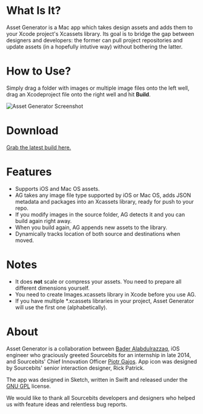 # What Is It?

Asset Generator is a Mac app which takes design assets and adds them to your Xcode project's Xcassets library. Its goal is to bridge the gap between designers and developers: the former can pull project repositories and update assets (in a hopefully intutive way) without bothering the latter.

# How to Use?

Simply drag a folder with images or multiple image files onto the left well, drag an Xcodeproject file onto the right well and hit **Build**.

![Asset Generator Screenshot](http://i.imgur.com/pLNIH0l.jpg "Asset Generator Screenshot")

# Download

[Grab the latest build here.](https://github.com/sourcebitsllc/Asset-Generator-Mac/releases)

# Features

- Supports iOS and Mac OS assets.
- AG takes any image file type supported by iOS or Mac OS, adds JSON metadata and packages into an Xcassets library, ready for push to your repo.
- If you modify images in the source folder, AG detects it and you can build again right away.
- When you build again, AG appends new assets to the library.
- Dynamically tracks location of both source and destinations when moved.

# Notes

- It does **not** scale or compress your assets. You need to prepare all different dimensions yourself.
- You need to create Images.xcassets library in Xcode before you use AG.
- If you have multiple *.xcassets libraries in your project, Asset Generator will use the first one (alphabetically).

# About

Asset Generator is a collaboration between [Bader Alabdulrazzaq](https://twitter.com/BHAlRezzaga), iOS engineer who graciously greeted Sourcebits for an internship in late 2014, and Sourcebits' Chief Innovation Officer [Piotr Gajos](https://twitter.com/Pe8er). App icon was designed by Sourcebits' senior interaction designer, Rick Patrick.

The app was designed in Sketch, written in Swift and released under the [GNU GPL](http://www.gnu.org/licenses/gpl.html) license.

We would like to thank all Sourcebits developers and designers who helped us with feature ideas and relentless bug reports.
